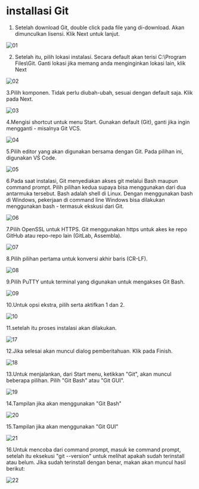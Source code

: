 # installasi Git
1. Setelah download Git, double click pada file yang di-download. Akan dimunculkan lisensi. Klik Next untuk lanjut.

![01](screenCloud/1.png)

2. Setelah itu, pilih lokasi instalasi. Secara default akan terisi C:\Program Files\Git. Ganti lokasi jika memang anda menginginkan lokasi lain, klik Next

![02](screenCloud/2.png)

3.Pilih komponen. Tidak perlu diubah-ubah, sesuai dengan default saja. Klik pada Next.

![03](screenCloud/3.png)

4.Mengisi shortcut untuk menu Start. Gunakan default (Git), ganti jika ingin mengganti - misalnya Git VCS.

![04](screenCloud/4.png)

5.Pilih editor yang akan digunakan bersama dengan Git. Pada pilihan ini, digunakan VS Code.

![05](screenCloud/5.png)

6.Pada saat instalasi, Git menyediakan akses git melalui Bash maupun command prompt. Pilih pilihan kedua supaya bisa menggunakan dari dua antarmuka tersebut. 
Bash adalah shell di Linux. Dengan menggunakan bash di Windows, pekerjaan di command line Windows bisa dilakukan menggunakan bash - termasuk ekskusi dari Git.

![06](screenCloud/6.png)

7.Pilih OpenSSL untuk HTTPS. Git menggunakan https untuk akes ke repo GitHub atau repo-repo lain (GitLab, Assembla).

![07](screenCloud/7.png)

8.Pilih pilihan pertama untuk konversi akhir baris (CR-LF).

![08](screenCloud/8.png)

9.Pilih PuTTY untuk terminal yang digunakan untuk mengakses Git Bash.

![09](screenCloud/9.png)

10.Untuk opsi ekstra, pilih serta aktifkan 1 dan 2.

![10](screenCloud/10.png)

11.setelah itu proses instalasi akan dilakukan.

![17](screenCloud/17.png)

12.Jika selesai akan muncul dialog pemberitahuan. Klik pada Finish.

![18](screenCloud/18.png)

13.Untuk menjalankan, dari Start menu, ketikkan "Git", akan muncul beberapa pilihan. Pilih "Git Bash" atau "Git GUI".

![19](screenCloud/19.png)

14.Tampilan jika akan menggunakan "Git Bash"

![20](screenCloud/20.png)

15.Tampilan jika akan menggunakan "Git GUI"

![21](screenCloud/21.png)

16.Untuk mencoba dari command prompt, masuk ke command prompt, setelah itu eksekusi "git --version" untuk melihat apakah sudah terinstall atau belum. Jika sudah terinstall dengan benar, makan akan muncul hasil berikut:

![22](screenCloud/22.png)
